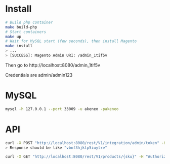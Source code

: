 # Install

```bash
# Build php container
make build-php
# Start containers
make up
# Wait for MySQL start (few seconds), then install Magento
make install
> ...
> [SUCCESS]: Magento Admin URI: /admin_1tif5v
```

Then go to http://localhost:8080/admin_1tif5v

Credentials are admin/admin123


# MySQL

```bash
mysql -h 127.0.0.1 --port 33009 -u akeneo -pakeneo
```

# API

```bash
curl -X POST "http://localhost:8080/rest/V1/integration/admin/token" -H "Content-Type:application/json" -d '{"username":"admin", "password":"admin123"}'
> Response should be like "vbnf3hjklp5iuytre"

curl -X GET "http://localhost:8080/rest/V1/products/{sku}" -H "Authorization: Bearer vbnf3hjklp5iuytre"
```
